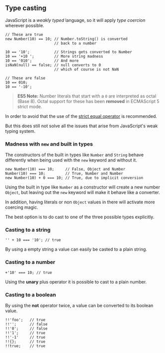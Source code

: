 ## Type casting

JavaScript is a *weakly typed* language, so it will apply *type coercion*
wherever possible.

    // These are true
    new Number(10) == 10; // Number.toString() is converted
                          // back to a number

    10 == '10';           // Strings gets converted to Number
    10 == '+10 ';         // More string madness
    10 == '010';          // And more 
    isNaN(null) == false; // null converts to 0
                          // which of course is not NaN
    
    // These are false
    10 == 010;
    10 == '-10';

> **ES5 Note:** Number literals that start with a `0` are interpreted as octal 
> (Base 8). Octal support for these has been **removed** in ECMAScript 5 strict 
> mode.

In order to avoid that the use of the [strict equal operator](#equality) is
recommended.

But this does still not solve all the issues that arise from JavaScript's weak 
typing system.

### Madness with `new` and built in types

The constructors of the built in types like `Number` and `String` behave
differently when being used with the `new` keyword and without it.

    new Number(10) === 10;     // False, Object and Number
    Number(10) === 10;         // True, Number and Number
    new Number(10) + 0 === 10; // True, due to implicit conversion

Using the built in type like `Number` as a constructor will create a new number 
`Object`, but leaving out the `new` keyword will make it behave like a converter.

In addition, having literals or non `Object` values in there will activate more 
coercing magic.

The best option is to do cast to one of the three possible types explicitly.

### Casting to a string

    '' + 10 === '10'; // true

By using a empty string a value can easily be casted to a plain string.

### Casting to a number

    +'10' === 10; // true

Using the **unary** plus operator it is possible to cast to a plain number.

### Casting to a boolean

By using the **not** operator twice, a value can be converted to its boolean 
value. 

    !!'foo';   // true
    !!'';      // false
    !!'0';     // false
    !!'1';     // true
    !!'-1'     // true
    !!{};      // true
    !!true;    // true

